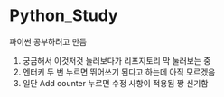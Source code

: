 # Python_Study
파이썬 공부하려고 만듬
  1. 궁금해서 이것저것 눌러보다가 리포지토리 막 눌러보는 중
  2. 엔터키 두 번 누르면 뛰어쓰기 된다고 하는데 아직 모르겠음
  3. 일단 Add counter 누르면 수정 사항이 적용됨 짱 신기함